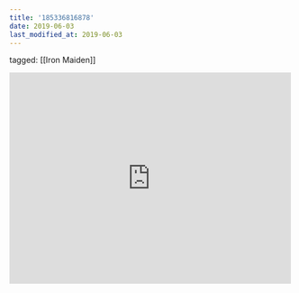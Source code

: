 ```yaml
---
title: '185336816878'
date: 2019-06-03
last_modified_at: 2019-06-03
---
```

tagged: [[Iron Maiden]]
<iframe allow="accelerometer; autoplay; clipboard-write; encrypted-media; gyroscope; picture-in-picture" allowfullscreen="" frameborder="0" height="375" id="youtube_iframe" src="https://www.youtube.com/embed/a7LH__BPqSY?feature=oembed&amp;enablejsapi=1&amp;origin=https://safe.txmblr.com&amp;wmode=opaque" width="500"></iframe>